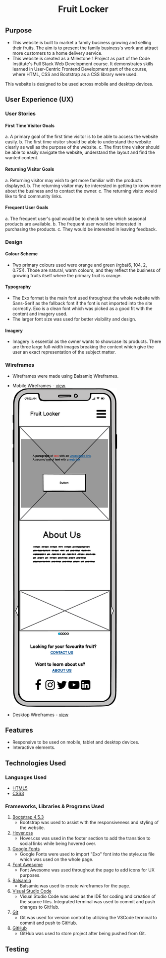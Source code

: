 <h1 align="center">Fruit Locker<h1>



## Purpose

* This website is built to market a family business growing and selling their fruits. The aim is to present the family business's work and attract more customers to a home delivery service.
* This website is created as a Milestone 1 Project as part of the Code Institute's Full Stack Web Development course. It demonstrates skills learned in User-Centric Frontend Development part of the course, where HTML, CSS and Bootstrap as a CSS library were used.

This website is designed to be used across mobile and desktop devices.



## User Experience (UX)


### User Stories
####  First Time Visitor Goals
   a.  A primary goal of the first time visitor is to be able to access the website easily.
   b.  The first time visitor should be able to understand the website clearly as well as the purpose of the website.
   c.  The first time visitor should be able to easily navigate the website, understand the layout and find the wanted content.

####  Returning Visitor Goals
   a.  Returning visitor may wish to get more familiar with the products displayed.
   b.  The returning visitor may be interested in getting to know more about the business and to contact the owner.
   c.  The returning visito would like to find community links.

####  Frequent User Goals
   a.  The frequent user's goal would be to check to see which seasonal products are available.
   b.  The frequent user would be interested in purchasing the products.
   c.  They would be interested in leaving feedback.


### Design
####    Colour Scheme
   + Two primary colours used were orange and green (rgba(6, 104, 2, 0.75)). Those are natural, warm colours, and they reflect the business of growing fruits itself where the primary fruit is orange.

####    Typography
   + The Exo format is the main font used throughout the whole website with Sans-Serif as the fallback font if the font is not imported into the site correctly. Exo is a clean font which was picked as a good fit with the content and imagery used.
   + The larger font size was used for better visibility and design.

####    Imagery
   + Imagery is essential as the owner wants to showcase its products. There are three large full-width images breaking the content which give the user an exact representation of the subject matter.


### Wireframes
   + Wireframes were made using Balsamiq Wireframes.

   + Mobile Wireframes - [view](/assets/images/Wireframes/Mobile/).
   ![Homepage](/assets/images/Wireframes/Mobile/HomePage-Mobile.png)
   + Desktop Wireframes - [view](assets/images/Wireframes/Desktop/)



##  Features
   + Responsive to be used on mobile, tablet and desktop devices.
   + Interactive elements.



##  Technologies Used


### Languages Used
   + [HTML5](https://en.wikipedia.org/wiki/HTML5)
   + [CSS3](https://en.wikipedia.org/wiki/CSS#CSS_3)

### Frameworks, Libraries & Programs Used
1. [Bootstrap 4.5.3](https://getbootstrap.com/docs/4.5/getting-started/introduction/)
   + Bootstrap was used to assist with the responsiveness and styling of the website.
2. [Hover.css](https://ianlunn.github.io/Hover/)
   + Hover.css was used in the footer section to add the transition to social links while being hovered over.
3. [Google Fonts](https://fonts.google.com/)
   + Google Fonts were used to import "Exo" font into the style.css file which was used on the whole page.
4. [Font Awesome](https://fontawesome.com/)
   + Font Awesome was used throughout the page to add icons for UX purposes.
5. [Balsamiq](https://balsamiq.com/)
   + Balsamiq was used to create wireframes for the page.
6. [Visual Studio Code](https://code.visualstudio.com/)
   + Visual Studio Code was used as the IDE for coding and creation of the source files. Integrated terminal was used to commit and push changes to GitHub.
7. [Git](https://git-scm.com/)
   + Git was used for version control by utilizing the VSCode terminal to commit and push to GitHub.
8. [GitHub](https://github.com/)
   + GitHub was used to store project after being pushed from Git.



##  Testing